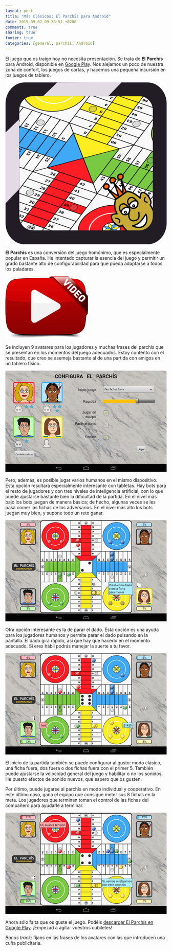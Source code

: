 ```yaml
---
layout: post
title: "Más Clásicos: El Parchís para Android"
date: 2015-09-02 09:38:51 +0200
comments: true
sharing: true
footer: true
categories: [general, parchís, Android]
---
```

El juego que os traigo hoy no necesita presentación. Se trata de **El Parchís** para Android, disponible en [Google Play](https://play.google.com/store/apps/details?id=donnaipe.parchis). Nos alejamos un poco de nuestra zona de confort, los juegos de cartas, y hacemos una pequeña incursión en los juegos de tablero.

![El Parchís para Android](/images/parchis/logoParchis.png)

**El Parchís** es una conversión del juego homónimo, que es especialmente popular en España. He intentado capturar la esencia del juego y permitir un grado bastante alto de configurabilidad para que pueda adaptarse a todos los paladares.

[![Vídeo de El Parchís para Android](/images/youtubevideo.jpg)](https://www.youtube.com/watch?v=4OpdQts7q8Y)

Se incluyen 9 avatares para los jugadores y muchas frases del parchís que se presentan en los momentos del juego adecuados. Estoy contento con el resultado, que creo se asemeja bastante al de una partida con amigos en un tablero físico.

![El Parchís para Android](/images/parchis/parchis1.jpeg)

Pero, además, es posible jugar varios humanos en el mismo dispositivo. Esta opción resultará especialmente interesante con tabletas. Hay bots para el resto de jugadores y con tres niveles de inteligencia artificial, con lo que puede ajustarse bastante bien la dificultad de la partida. En el nivel más bajo los bots juegan de manera básica; de hecho, algunas veces se les pasa comer las fichas de los adversarios. En el nivel más alto los bots juegan muy bien, y supone todo un reto ganar. 

![El Parchís para Android](/images/parchis/parchis2.jpeg)

Otra opción interesante es la de parar el dado. Ésta opción es una ayuda para los jugadores humanos y permite parar el dado pulsando en la pantalla. El dado gira rápido, así que hay que hacerlo en el momento adecuado. Si eres hábil podrás manejar la suerte a tu favor.

![El Parchís para Android](/images/parchis/parchis3.jpeg)

El inicio de la partida también se puede configurar al gusto: modo clásico, una ficha fuera, dos fuera o dos fichas fuera con el primer 5. También puede ajustarse la velocidad general del juego y habilitar o no los sonidos. He puesto efectos de sonido nuevos, que espero que os gusten. 

Por último, puede jugarse al parchís en modo individual y cooperativo. En este último caso, gana el equipo que consigue meter sus 8 fichas en la meta. Los jugadores que terminan toman el control de las fichas del compañero para ayudarle a terminar.

![El Parchís para Android](/images/parchis/parchis4.jpeg)

Ahora sólo falta que os guste el juego. Podéis [descargar El Parchís en Google Play](https://play.google.com/store/apps/details?id=donnaipe.parchis). ¡Empezad a agitar vuestros cubiletes!

*Bonus track*: fijaos en las frases de los avatares con las que introducen una cuña publicitaria.
